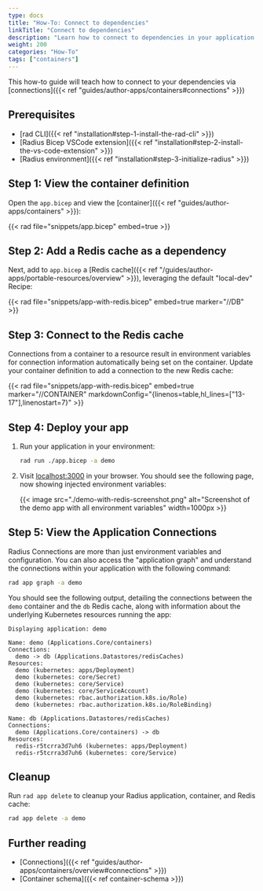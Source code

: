 ```yaml
---
type: docs
title: "How-To: Connect to dependencies"
linkTitle: "Connect to dependencies"
description: "Learn how to connect to dependencies in your application via connections"
weight: 200
categories: "How-To"
tags: ["containers"]
---
```


This how-to guide will teach how to connect to your dependencies via [connections]({{< ref "guides/author-apps/containers#connections" >}})

## Prerequisites

- [rad CLI]({{< ref "installation#step-1-install-the-rad-cli" >}})
- [Radius Bicep VSCode extension]({{< ref "installation#step-2-install-the-vs-code-extension" >}})
- [Radius environment]({{< ref "installation#step-3-initialize-radius" >}})

## Step 1: View the container definition

Open the `app.bicep` and view the [container]({{< ref "guides/author-apps/containers" >}}):

{{< rad file="snippets/app.bicep" embed=true >}}

## Step 2: Add a Redis cache as a dependency

Next, add to `app.bicep` a [Redis cache]({{< ref "/guides/author-apps/portable-resources/overview" >}}), leveraging the default "local-dev" Recipe:

{{< rad file="snippets/app-with-redis.bicep" embed=true marker="//DB" >}}

## Step 3: Connect to the Redis cache

Connections from a container to a resource result in environment variables for connection information automatically being set on the container. Update your container definition to add a connection to the new Redis cache:

{{< rad file="snippets/app-with-redis.bicep" embed=true marker="//CONTAINER" markdownConfig="{linenos=table,hl_lines=[\"13-17\"],linenostart=7}" >}}

## Step 4: Deploy your app

1. Run your application in your environment:

   ```bash
   rad run ./app.bicep -a demo
   ```

1. Visit [localhost:3000](http://localhost:3000) in your browser. You should see the following page, now showing injected environment variables:

   {{< image src="./demo-with-redis-screenshot.png" alt="Screenshot of the demo app with all environment variables" width=1000px >}}

## Step 5: View the Application Connections

Radius Connections are more than just environment variables and configuration. You can also access the "application graph" and understand the connections within your application with the following command:

```bash
rad app graph -a demo
```

You should see the following output, detailing the connections between the `demo` container and the `db` Redis cache, along with information about the underlying Kubernetes resources running the app:

```
Displaying application: demo

Name: demo (Applications.Core/containers)
Connections:
  demo -> db (Applications.Datastores/redisCaches)
Resources:
  demo (kubernetes: apps/Deployment)
  demo (kubernetes: core/Secret)
  demo (kubernetes: core/Service)
  demo (kubernetes: core/ServiceAccount)
  demo (kubernetes: rbac.authorization.k8s.io/Role)
  demo (kubernetes: rbac.authorization.k8s.io/RoleBinding)

Name: db (Applications.Datastores/redisCaches)
Connections:
  demo (Applications.Core/containers) -> db
Resources:
  redis-r5tcrra3d7uh6 (kubernetes: apps/Deployment)
  redis-r5tcrra3d7uh6 (kubernetes: core/Service)
```

## Cleanup

Run `rad app delete` to cleanup your Radius application, container, and Redis cache:

```bash
rad app delete -a demo
```

## Further reading

- [Connections]({{< ref "guides/author-apps/containers/overview#connections" >}})
- [Container schema]({{< ref container-schema >}})
